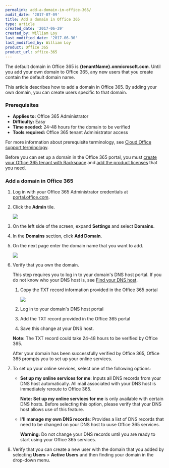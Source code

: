 ```yaml
---
permalink: add-a-domain-in-office-365/
audit_date: '2017-07-09'
title: Add a domain in Office 365
type: article
created_date: '2017-06-29'
created_by: William Loy
last_modified_date: '2017-06-30'
last_modified_by: William Loy
product: Office 365
product_url: office-365
---
```


The default domain in Office 365 is **{tenantName}.onmicrosoft.com**.  Until you add your own domain to Office 365, any new users that you create contain the default domain name.

This article describes how to add a domain in Office 365. By adding your own domain, you can create users specific to that domain.

### Prerequisites

- **Applies to:** Office 365 Administrator
- **Difficulty:** Easy
- **Time needed:** 24-48 hours for the domain to be verified
- **Tools required:**  Office 365 tenant Administrator access

For more information about prerequisite terminology, see [Cloud Office support terminology](/how-to/cloud-office-support-terminology/).

Before you can set up a domain in the Office 365 portal, you must [create your Office 365 tenant with Rackspace](/how-to/office-365/set-up-office-365/) and [add the product licenses](/how-to/add-an-office-365-license/) that you need.

### Add a domain in Office 365

1. Log in with your Office 365 Administrator credentials at [portal.office.com](portal.office.com).

2. Click the **Admin** tile.

   <img src="{% asset_path office-365/add-a-domain-in-office-365/add-domain-in-o365-sc1.png %}" />

3. On the left side of the screen, expand **Settings** and select **Domains**.
4. In the **Domains** section, click **Add Domain**.
5. On the next page enter the domain name that you want to add.

   <img src="{% asset_path office-365/add-a-domain-in-office-365/add-domain-in-o365-sc2.png %}" />

6. Verify that you own the domain.

   This step requires you to log in to your domain's DNS host portal. If you do not know who your DNS host is, see [Find your DNS host](/how-to/find-your-dns-host/).

    1. Copy the TXT record information provided in the Office 365 portal

        <img src="{% asset_path office-365/add-a-domain-in-office-365/add-domain-in-o365-sc3.png %}" />

    2. Log in to your domain's DNS host portal

    3. Add the TXT record provided in the Office 365 portal

    4. Save this change at your DNS host.

    **Note:** The TXT record could take 24-48 hours to be verified by Office 365.

    After your domain has been successfully verified by Office 365, Office 365 prompts you to set up your online services.

7. To set up your online services, select one of the following options:

    - **Set up my online services for me**: Inputs all DNS records from your DNS host automatically. All mail associated with your DNS host is immediately reroute to Office 365.

      **Note:** **Set up my online services for me** is only available with certain DNS hosts. Before selecting this option, please verify that your DNS host allows use of this feature.

    - **I'll manage my own DNS records**: Provides a list of DNS records that need to be changed on your DNS host to uuse Office 365 services.

      **Warning:** Do not change your DNS records until you are ready to start using your Office 365 services.

8. Verify that you can create a new user with the domain that you added by selecting **Users** > **Active Users** and then finding your domain in the drop-down menu.
